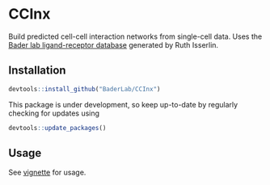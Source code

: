 # CCInx
Build predicted cell-cell interaction networks from single-cell data.
Uses the [Bader lab ligand-receptor database](http://baderlab.org/CellCellInteractions) generated by Ruth Isserlin.

## Installation
```r
devtools::install_github("BaderLab/CCInx")
```
This package is under development, so keep up-to-date by regularly checking for updates using 
```r
devtools::update_packages()
```

## Usage
See [vignette](vignettes/CCInxUsage.html) for usage.
